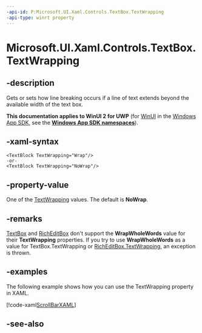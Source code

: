 ```yaml
---
-api-id: P:Microsoft.UI.Xaml.Controls.TextBox.TextWrapping
-api-type: winrt property
---
```


<!-- Property syntax
public Windows.UI.Xaml.TextWrapping TextWrapping { get;  set; }
-->

# Microsoft.UI.Xaml.Controls.TextBox.TextWrapping

## -description
Gets or sets how line breaking occurs if a line of text extends beyond the available width of the text box.

**This documentation applies to WinUI 2 for UWP** (for [WinUI](/windows/apps/winui/winui3/) in the [Windows App SDK](/windows/apps/windows-app-sdk/), see the **[Windows App SDK namespaces](/windows/windows-app-sdk/api/winrt/)**).

## -xaml-syntax
```xaml
<TextBlock TextWrapping="Wrap"/>
-or-
<TextBlock TextWrapping="NoWrap"/>
```


## -property-value
One of the [TextWrapping](../microsoft.ui.xaml/textwrapping.md) values. The default is **NoWrap**.

## -remarks
[TextBox](textbox.md) and [RichEditBox](richeditbox.md) don't support the **WrapWholeWords** value for their **TextWrapping** properties. If you try to use **WrapWholeWords** as a value for TextBox.TextWrapping or [RichEditBox.TextWrapping](richeditbox_textwrapping.md), an exception is thrown.

## -examples
The following example shows how you can use the TextWrapping property in XAML.



[!code-xaml[ScrollBarXAML](../microsoft.ui.xaml.controls.primitives/code/TextBoxSnippet2/csharp/Page.xaml#SnippetScrollBarXAML)]
<!--<auto_snippet sample_id="TextBoxSnippet3" snippet_id="ScrollBarCode"/>-->

## -see-also
